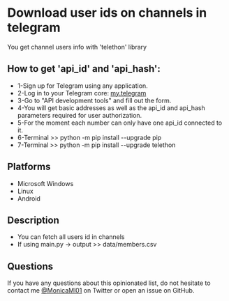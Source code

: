 # Download user ids on channels in telegram
You get channel users info with 'telethon' library

## How to get 'api_id' and 'api_hash':
- 1-Sign up for Telegram using any application.
- 2-Log in to your Telegram core: [my.telegram](https://my.telegram.org)
- 3-Go to "API development tools" and fill out the form.
- 4-You will get basic addresses as well as the api_id and api_hash parameters required for user authorization.
- 5-For the moment each number can only have one api_id connected to it.
- 6-Terminal >> python -m pip install --upgrade pip
- 7-Terminal >> python -m pip install --upgrade telethon


## Platforms

- Microsoft Windows
- Linux
- Android


## Description

- You can fetch all users id in channels
- If using main.py -> output >> data/members.csv

## Questions

If you have any questions about this opinionated list, do not hesitate to contact me [@MonicaMl01](https://twitter.com/MonicaMl01) on Twitter or open an issue on GitHub.
